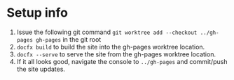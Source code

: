 # Setup info

1. Issue the following git command `git worktree add --checkout ../gh-pages gh-pages` in the git root
2. `docfx build` to build the site into the gh-pages worktree location.
3. `docfx --serve` to serve the site from the gh-pages worktree location.
4. If it all looks good, navigate the console to `../gh-pages` and commit/push the site updates.